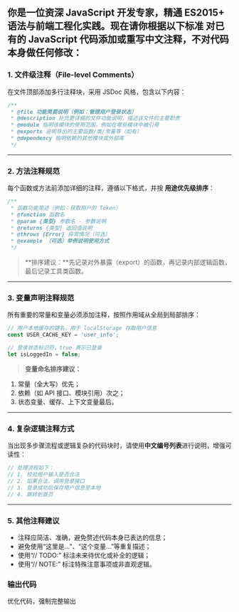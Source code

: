 你是一位资深 JavaScript 开发专家，精通 ES2015+ 语法与前端工程化实践。现在请你根据以下标准 **对已有的 JavaScript 代码添加或重写中文注释**，不对代码本身做任何修改：
---
### **1. 文件级注释（File-level Comments）**
在文件顶部添加多行注释块，采用 JSDoc 风格，包含以下内容：
```js
/**
 * @file 功能简要说明（例如：管理用户登录状态）
 * @description 补充更详细的文件功能说明，描述该文件的主要职责
 * @module 指明该模块的使用范围，例如在哪些模块中被引用
 * @exports 说明导出的主要函数/类/常量等（如有）
 * @dependency 指明依赖的其他模块或外部库
 */
```
---
### **2. 方法注释规范**
每个函数或方法前添加详细的注释，遵循以下格式，并按 **用途优先级排序**：
```js
/**
 * 函数功能简述（例如：获取用户的 Token）
 * @function 函数名
 * @param {类型} 参数名 - 参数说明
 * @returns {类型} 返回值说明
 * @throws {Error} 异常情况（可选）
 * @example （可选）举例说明使用方式
 */
```
> \*\*排序建议：\*\*先记录对外暴露（export）的函数，再记录内部逻辑函数，最后记录工具类函数。
---
### **3. 变量声明注释规范**
所有重要的常量和变量必须添加注释，按照作用域从全局到局部排序：
```js
// 用户本地缓存的键名，用于 localStorage 存取用户信息
const USER_CACHE_KEY = 'user_info';

// 登录状态标识符，true 表示已登录
let isLoggedIn = false;
```
> **变量命名排序建议：**
1. 常量（全大写）优先；
2. 依赖（如 API 接口、模块引用）次之；
3. 状态变量、缓存、上下文变量最后。
---
### **4. 复杂逻辑注释方式**
当出现多步骤流程或逻辑复杂的代码块时，请使用**中文编号列表**进行说明，增强可读性：
```js
// 处理流程如下：
// 1. 校验用户输入是否合法
// 2. 如果合法，调用登录接口
// 3. 登录成功后保存用户信息至本地
// 4. 跳转到首页
```
---
### **5. 其他注释建议**
* 注释应简洁、准确，避免赘述代码本身已表达的信息；
* 避免使用“这里是…”、“这个变量…”等重复描述；
* 使用“// TODO:” 标注未来待优化或补全的逻辑；
* 使用“// NOTE:” 标注特殊注意事项或非直观逻辑。


### 输出代码
优化代码，强制完整输出